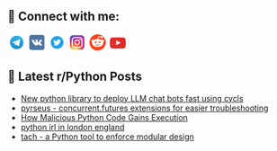 ## 🔎 Connect with me:
[<img src="https://github.com/bullbesh/bullbesh/blob/main/images/Telegram.png" width="32" height="32" />](https://t.me/bullbesh)
[<img src="https://github.com/bullbesh/bullbesh/blob/main/images/VK.png" width="32" height="32" />](https://vk.com/bullbesh)
[<img src="https://github.com/bullbesh/bullbesh/blob/main/images/Twitter.png" width="32" height="32" />](https://twitter.com/bullbesh1)
[<img src="https://github.com/bullbesh/bullbesh/blob/main/images/Instagram.png" width="32" height="32" />](https://www.instagram.com/bullbesh)
[<img src="https://github.com/bullbesh/bullbesh/blob/main/images/Reddit.png" width="32" height="32" />](https://www.reddit.com/user/bullbesh)
[<img src="https://github.com/bullbesh/bullbesh/blob/main/images/YouTube.png" width="32" height="32" />](https://www.youtube.com/channel/UCtfjRs6uzgq5mfm8S06WTcg)

## 📕 Latest r/Python Posts
<!-- BLOG-POST-LIST:START -->
- [New python library to deploy LLM chat bots fast using cycls](https://www.reddit.com/r/Python/comments/1ch16tc/new_python_library_to_deploy_llm_chat_bots_fast/)
- [pyrseus - concurrent.futures extensions for easier troubleshooting](https://www.reddit.com/r/Python/comments/1cgx1qp/pyrseus_concurrentfutures_extensions_for_easier/)
- [How Malicious Python Code Gains Execution](https://www.reddit.com/r/Python/comments/1cgw1y2/how_malicious_python_code_gains_execution/)
- [python irl in london england](https://www.reddit.com/r/Python/comments/1cgsxff/python_irl_in_london_england/)
- [tach - a Python tool to enforce modular design](https://www.reddit.com/r/Python/comments/1cgsopt/tach_a_python_tool_to_enforce_modular_design/)
<!-- BLOG-POST-LIST:END -->
